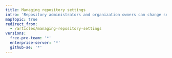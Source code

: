 ```yaml
---
title: Managing repository settings
intro: 'Repository administrators and organization owners can change several settings, including the names and ownership of a repository and the public or private visibility of a repository. They can also delete a repository.'
mapTopic: true
redirect_from:
  - /articles/managing-repository-settings
versions:
  free-pro-team: '*'
  enterprise-server: '*'
  github-ae: '*'
---
```


